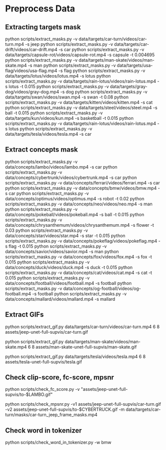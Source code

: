 # Preprocess Data

## Extracting targets mask 
python scripts/extract_masks.py -v data/targets/car-turn/videos/car-turn.mp4 -s jeep
python scripts/extract_masks.py -v data/targets/car-drift/videos/car-drift.mp4 -s car
python scripts/extract_masks.py -v data/targets/capsule-rot/videos/capsule-rot.mp4 -s capsule -t 0.004695
python scripts/extract_masks.py -v data/targets/man-skate/videos/man-skate.mp4 -s man
python scripts/extract_masks.py -v data/targets/usa-flag/videos/usa-flag.mp4 -s flag
python scripts/extract_masks.py -v data/targets/lotus/videos/lotus.mp4 -s lotus
python scripts/extract_masks.py -v data/targets/rain-lotus/videos/rain-lotus.mp4 -s lotus -t 0.015
python scripts/extract_masks.py -v data/targets/gray-dog/videos/gray-dog.mp4 -s dog
python scripts/extract_masks.py -v data/targets/swan/videos/swan.mp4 -s swan -t 0.08
python scripts/extract_masks.py -v data/targets/kitten/videos/kitten.mp4 -s cat
python scripts/extract_masks.py -v data/targets/steel/videos/steel.mp4 -s ball -t 0.015
python scripts/extract_masks.py -v data/targets/kun/videos/kun.mp4 -s basketball -t 0.015
python scripts/extract_masks.py -v data/targets/rain-lotus/videos/rain-lotus.mp4 -s lotus
python scripts/extract_masks.py -v data/targets/tesla/videos/tesla.mp4 -s car


## Extract concepts mask
python scripts/extract_masks.py -v data/concepts/lambo/videos/lambo.mp4 -s car
python scripts/extract_masks.py -v data/concepts/cybertrunk/videos/cybertrunk.mp4 -s car
python scripts/extract_masks.py -v data/concepts/ferrari/videos/ferrari.mp4 -s car
python scripts/extract_masks.py -v data/concepts/bmw/videos/bmw.mp4 -s car
python scripts/extract_masks.py -v data/concepts/optimus/videos/optimus.mp4 -s robot -t 0.02
python scripts/extract_masks.py -v data/concepts/neo/videos/neo.mp4 -s man
python scripts/extract_masks.py -v data/concepts/pokeball/videos/pokeball.mp4 -s ball -t 0.015
python scripts/extract_masks.py -v data/concepts/chrysanthemum/videos/chrysanthemum.mp4 -s flower -t 0.03
python scripts/extract_masks.py -v data/concepts/star/videos/star.mp4 -s star -t 0.015
python scripts/extract_masks.py -v data/concepts/pokeflag/videos/pokeflag.mp4 -s flag -t 0.015
python scripts/extract_masks.py -v data/concepts/savior/videos/savior.mp4 -s man
python scripts/extract_masks.py -v data/concepts/fox/videos/fox.mp4 -s fox -t 0.015
python scripts/extract_masks.py -v data/concepts/duck/videos/duck.mp4 -s duck -t 0.015
python scripts/extract_masks.py -v data/concepts/cat/videos/cat.mp4 -s cat -t 0.015
python scripts/extract_masks.py -v data/concepts/football/videos/football.mp4 -s football
python scripts/extract_masks.py -v data/concepts/og-football/videos/og-football.mp4 -s football
python scripts/extract_masks.py -v data/concepts/mallard/videos/mallard.mp4 -s mallard


## Extract GIFs
python scripts/extract_gif.py data/targets/car-turn/videos/car-turn.mp4 6 8 assets/jeep-unet-full-supvis/car-turn.gif

python scripts/extract_gif.py data/targets/man-skate/videos/man-skate.mp4 6 8 assets/man-skate-unet-full-supvis/man-skate.gif

python scripts/extract_gif.py data/targets/tesla/videos/tesla.mp4 6 8 assets/tesla-unet-full-supvis/tesla.gif


## Check clip-score, fc-score, mpsnr
python scripts/check_fc_score.py -v "assets/jeep-unet-full-supvis/to-\$LAMBO.gif"

python scripts/check_mpsnr.py -v1 assets/jeep-unet-full-supvis/car-turn.gif -v2 assets/jeep-unet-full-supvis/to-\$CYBERTRUCK.gif -m data/targets/car-turn/masks/car-turn_jeep_frame_masks.mp4

## Check word in tokenizer
python scripts/check_word_in_tokenizer.py -w bmw